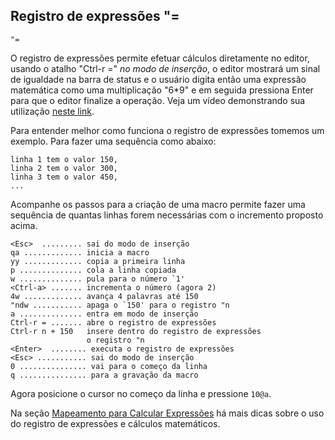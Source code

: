 Registro de expressões "=
-------------------------
```
"=
```
O registro de expressões permite efetuar cálculos diretamente no editor,
usando o atalho "Ctrl-r =" *no modo de
inserção*, o editor mostrará um sinal de igualdade na barra de
status e o usuário digita então uma expressão matemática como uma
multiplicação "6\*9" e em seguida pressiona
Enter para que o editor finalize a operação. Veja um vídeo
demonstrando sua utilização [neste
link](http://vimeo.com/2967392).

Para entender melhor como funciona o registro de expressões tomemos um
exemplo. Para fazer uma sequência como abaixo:
```
linha 1 tem o valor 150,
linha 2 tem o valor 300,
linha 3 tem o valor 450,
...
```
Acompanhe os passos para a criação de uma macro permite fazer uma
sequência de quantas linhas forem necessárias com o incremento proposto
acima.
```
<Esc>  ......... sai do modo de inserção
qa ............. inicia a macro
yy ............. copia a primeira linha
p .............. cola a linha copiada
w .............. pula para o número `1'
<Ctrl-a> ....... incrementa o número (agora 2)
4w ............. avança 4 palavras até 150
"ndw ........... apaga o `150' para o registro "n
a .............. entra em modo de inserção
Ctrl-r = ....... abre o registro de expressões
Ctrl-r n + 150   insere dentro do registro de expressões
                 o registro "n
<Enter>  ........ executa o registro de expressões
<Esc> ........... sai do modo de inserção
0 ............... vai para o começo da linha
q ............... para a gravação da macro
```
Agora posicione o cursor no começo da linha e pressione `10@a`.

Na seção [Mapeamento para Calcular Expressões](../capitulo_12/mapeamento_para_calcular_expressoes.md) há mais dicas
sobre o uso do registro de expressões e cálculos matemáticos.

